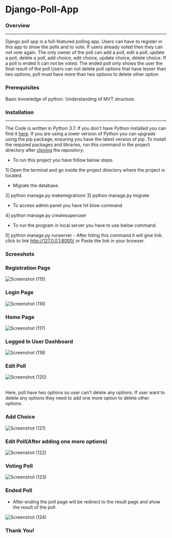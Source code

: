 # Django-Poll-App

### **Overview**
<hr/>

Django poll app is a full-featured polling app. Users can have to register in this app to show the polls and to vote. If users already voted then they can not vote again. The only owner of the poll can add a poll, edit a poll, update a poll, delete a poll, add choice, edit choice, update choice, delete choice. If a poll is ended it can not be voted. The ended poll only shows the user the final result of the poll.Users can not delete poll options that have lesser than two options, poll must have more than two options to delete other option


### **Prerequisites**

Basic knowledge of python.
Understanding of MVT structure.

### **Installation**
<hr />

The Code is written in Python 3.7. If you don't have Python installed you can find it <a href="https://www.python.org/downloads/">here</a>. If you are using a lower version of Python you can upgrade using the pip package, ensuring you have the latest version of pip. To install the required packages and libraries, run this command in the project directory after <a href="https://help.github.com/en/github/creating-cloning-and-archiving-repositories/cloning-a-repository">cloning</a> the repository:
    
  - To run this project you have follow below steps.
  
  1] Open the terminal and go inside the project directory where the project is located.
  
  - Migrate the database.
  
  2] python manage.py makemigrationn
  3] python manage.py migrate
  
  - To access admin panel you have hit blow command.
  
  4] python manage.py createsuperuser
  
  - To run the program in local server you have to use below command.
  
  5] python manage.py runserver
      - After hiting this command it will give link. click to link http://127.0.0.1:8000/ or Paste the link in your browser.
    
### **Screeshots**

### **Registration Page**

![Screenshot (115)](https://user-images.githubusercontent.com/51736427/102342295-0e878d00-3fbf-11eb-9316-170c76fdba38.png)

### **Login Page**

![Screenshot (116)](https://user-images.githubusercontent.com/51736427/102342506-54dcec00-3fbf-11eb-8d39-a326f5fa031a.png)

### **Home Page**

![Screenshot (117)](https://user-images.githubusercontent.com/51736427/102342600-7b028c00-3fbf-11eb-94d4-2eb3e36a73d9.png)

### **Logged In User Dashboard**

![Screenshot (118)](https://user-images.githubusercontent.com/51736427/102342661-9372a680-3fbf-11eb-8041-6abfe793b5d1.png)

### **Edit Poll**

![Screenshot (120)](https://user-images.githubusercontent.com/51736427/102342803-c2891800-3fbf-11eb-960a-d31828514fe9.png)

  <br/>
  Here, poll have two options so user can't delete any options. If user want to delete any options they need to add one more option to delete other options.
 
 ### **Add Choice**
 
 ![Screenshot (121)](https://user-images.githubusercontent.com/51736427/102343051-15fb6600-3fc0-11eb-9f32-f46842209ac0.png)

### **Edit Poll(After adding one more options)**
  
![Screenshot (122)](https://user-images.githubusercontent.com/51736427/102343431-8e622700-3fc0-11eb-97c5-606c232894dd.png)

### **Voting Poll**

![Screenshot (123)](https://user-images.githubusercontent.com/51736427/102343702-dbde9400-3fc0-11eb-9dac-402a6d825a90.png)

### **Ended Poll**

  - After ending the poll page will be redirect to the result page and show the result of the poll
  
![Screenshot (124)](https://user-images.githubusercontent.com/51736427/102343737-e8fb8300-3fc0-11eb-933d-855137fa4e5b.png)


### Thank You!
  




